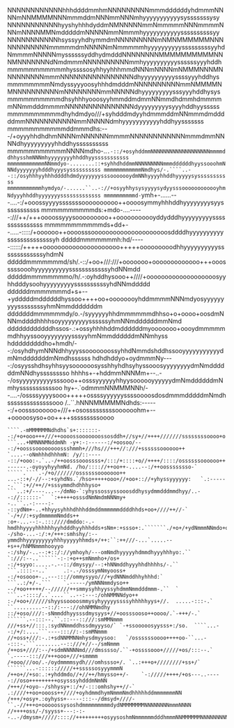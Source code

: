 
 NNNNNNNNNNNNhhhddddmmhmNNNNNNNNNmmmddddddyhdmmmNNNNmNNMMMMNNNmmmddmNNNmmNNNmhyyyyyyyyyyysysssssssysy
NNNNNNNNNNNhyyshyhhhdyddmNMNNNNNmmNmmmmmNNNmmmmNNNmNNNNMMNmdddddmNNNNNmmNmmmhyyyyyyyyyyyssssssssssyy
NNNNNNNNNNNhsyssyyhdhymmdmNNNNNNNNNmNMNMMMMMMNNNNNNNNNNNNmmmmmdmNNNNNmNmmmmmhyyyyyyyyyysssssssssyyhd
NmmmmNNNNNmyssssssyddhydmdddNNNNNNNNMMMMMMMMMMNNNMNNNNNNNdNmdmmmNNNNNNNNNNmmhyyyyyyyyyyssssssyyyhddh
mmmmmmmmmmmhyssssosyhhyyhhhmmdNNNmNNNNmNMMMNNNMNNNNNNNNNmmmNNNNNNNNNNNNNNNNdhyyyyyyyyyyssssyyyhddhys
mmmmmmmmNmdyssyyyoosyhhhdmdddmNNNNNNNNNNmmNMMMMNMNNNNNNNNNNmNNNNNNNNmmNNNNNdhyyyyyyyyysssyyyhddhysys
mmmmmmmmmmdhsyhhhyooosyyhmmddmdmmNNmmdhdmmhdmmmmmNNmmdddmmmmNNNNNNNNNNNNNNNdyyyyyyyyysyyyhddhyysssss
mmmmmmmmmmdhyhdmdyo///+syhdddmdyyhdmmmddmNNmmmdmdddddmmNNNNNNNNNNNmmNNNNNdmhyyyyyyyyyyyhddhyysssssss
mmmmmmmmmmmddmmmdhs:---/+oyyyhhdhdhmNNNNmNNNNNNmmmmNNNNNNNNNNNNmmmdmmNNNNdhyyyyyyyyyhhddhyssssssssss
mmmmmmmmmmmNNNNmdho-..`.-::/+osyhddmmNNNNNNNNNNNNNNNNNNNmmmmddhhysshmNNNmhyyyyyyyyhhddhyysssssssssss
mmmmmmmmmmmmNNmmdyo-........::+syhhdhddmmNNNNNNNNNmmmddddddhyyssooohmNNNdyyyyyyyhdddhyyysyssssssssss
mmmmmmmmmmmmNmdhys/-.````..--::/osyhhhyyhhhddddhdmdyyyyyyysssooooooydmNNhyyyyhhddhyyyyysysssssssssss
mmmmmmmmmmmhymdyo/-......``..-://+osyyhhysysyyyysydyysssoooooooooooyhmNdyyyhhddhyyyyyyysssssssssssss
mmmmmmmmmmd-`ymh+-......---....-:/+ooossyyyysssssssoooooooooo++oooosymmyhhhddhyyyyyyyysyysssssssssss
mmmmmmmmmmds:+mdo-....-----:///++/+++oooossyyysooooooooo++ooooooooooyddydddhyyyyyyyyysssssssssssssss
mmmmmmmmmmmds+dd+--.....-:::::/+oooooo++oooosssooooooooooooooooooooosddddhyyyyyyyyyyssssssssssssssyh
dddddmmmmmmmh:hd/-----::::::/+++++ooooooooooooooooooooo+++++ooooooooodhhyyyyyyyyyysssssssssssssyhdmN
dddddmmmmmmmd/sh/.-::/+oo+///:///+ooooooo+ooooooooooooo+++ooosssssooohyyyyyyyyyyssssssssssssyhdNNmdd
dddddmmmmmmmmo/h/.-:oyhddhysooo++////+ooooooooooooooooooosyyhhdddysoohyyyyyyyyyssssssssssyhdNNmddddd
ddddddmmmmmmmd+s+--+ydddddmddddddhyssoo++++oo+oooooooyhddmmmmNNNmdyosyyyyyyyyyssssssssyhmNmmdddddddm
dddddddmmmmmmdy/o.-/syyyyyyhhdmmmmmmdhhso+o+oooo+oosdmNNNmddddhhhhsoyyyyyyyyyssssssyhmNNmddddddmmNmd
ddddddddddddhssos-.:+ossyhhhhddmddddddmyooooooo+oooydmmmmmmdhhyyssooyyyyyyyysssyyhmNmmddddddmNNmhyss
hdddddddddho+hmdh/--:/osyhdhymNNNdhhyyyssooooooossyhhdNmmdshddhssooyyyyyyyyyyydmNmdddddddmNmdhssssss
hdhdhddyo+oydmmmNy----:/osyysshdhsyhhsyysoooooosysshhyhdhsyhyssooosyyyyyyyydmNmddddddmNNdhysssssssso
hhhhs+-+hddmmNNNMm+--..--/osyyyyyyyyyysssooo++osssyyyyyyhhyysoooooyyyyyydmNmddddddmNmhysssssssssssoo
hy+-.`odmmmNNMMMNNh/--....-/ossssyyyysooo+++++ossssyyyyyyssssoooosdosdmmmdddddmNmdhssssssssssssssooo
/..``.hNNNMMMMMNdhds:------:/+oosssoooooo+///++ososssssssssoooooohm+--+ooooosyso+oo++++sssssssssoooo
`````-NMMMMMMMNdhhdoo:::::::://+ooooooo++++++++oooosssssoooosssoydd+//s+++++++////:://+hsssssssooooo
````.-mMMMMMMNdhdhs`s+:::::::--:/+o+ooo+++///++oooossooooooossosddh+//sy+//++++///////ssssssssoooo+o
```...+NMNNNMNddmNh -y+:-:------:/+oosoo/---:/+oosssoooooooossshmmh+///hs///+++//:///+ssssssoooooo++
`....--oNmhhhdhhhmN: /y/::-----::/+ooo:-.`..-/++oosssooossss+/:::/+::::+o//++++/::::/ossssssoooooo++
------.-oyoyyhyyhmNd. /ho/:::://++oo++-....--:/++oossssssso-` `````.````.-/+o///////ossssssooooooo++
...-::+/-//--:+syhdNs.`/hso+++++ooo+//+oo+:://+yhyssyyyyyy:   `.:------.```:+//++//+sssymmdhdhhhyso+
```..:+/----...--/dmNo-`:yhyssossyssooosddhysydmmdddmmdhyy/..--://::::::-`  `:+++++osssdNmNmdmNNNmy+
-..``..-:----:--::ydNm+-..+hhyysyhhhdhhhddmddmmmmmmddddhhds+oo+////++//-`    `-/+//:+sydmmmmmNmdds++
:o+-...--:-.:::////dmddo:-.-hmdhhyyyyhhhhhhyyhdddhyyhhhdds+sNm+:+ssso+:.```````./+o+/+ydNmmmNNmdo+oo
-/sho-...-:/:+/+++:smhshy/:--ymmdhhyyyyyyyyyhhhyyyyyhhmds+/++:``:++///-...`.....--+s++/hNMNmmmhooyyo
-:/shy/-..--:+::/://ymhoyh/---omNmdhyyyyyhdmmdhyyyhhhyo:.``     `:///:--..``````-:-:+o++smNmmho+/os+
-:/+syyo:.....-.--::/dmysyy/--:+hNNmddhyyyhhdhhhhs/-.``       ```.::::--..`     .:-.-/osssymNmyooss+
-:/+osooo+-..---::://ommysyyo///+ydNNNmddhhyhhhd:`           ```..:/+/-.```    `.-----/ymNNNmmdyso++
--/+oo+++++/--//////++smmysyhhyyssyhdmmNmmdddmmm-.``  `   ```..-::::/..`....``..--:---:/ohNMMNNdyo++
:-/+oo+//////shyyssoooosmmysyhyyyyyssssyhhhhhyys+//.  .....-:::-.` ``.........--::/:---://ohNMMNmdhy
::/+oso////:-sNmmddhyysssdmysyys+//+oosssooso++oooo/.`-+++/-.` ``````.--:::--.``.::---::///:smMMNmmm
///+ss+//:::.:sydNNmmddhssdmyyyso/` `-+ssooooosyysss+:/so.  ````...--:/+/:....```----::://:-:smMNmmm
//+oss+///:-.:+sdNNMMNNmhysdmyysoo:   `/ossssssoooo++++oo-``...--:::-.```........--::///+//--/smNmmm
/++os+////:--/+sdmNNNNNmd///dmsssso/.``-+ossssooo+/////+os/:::--.`     `.-----:::///+++ooo+///+smmmm
/+ooo///oo/.-/oydmmmmsydh///omhssso+/. `..:+++o+////////+ss+/` ``````...-:::::://///++sssssosyyymmmN
/++o+//+so:.:+yhddmdo//+//++/hmysso++/-    `-://///++++/+os---..-----://oso+++++++++osysssyhdddmNmNN
/+++//+oyo--/shhysy+::/+/-:::omhshy++//-`   .:////++oo+oooss++////+oyhdmmdhymNmmmNmdhhhhhddmmmmmmmNN
/+++/+osy+.:oyhyss+-----:::--/dmsyd+////-``.-//+++o+ooooossysoshdmmmmmmmmmdydNMMMMMMMNNNNNNNNmmmNNNN
//++++oss/-/syyss+---:-:--..-/dmysm+/////:::://+++++++++osyysoshmNmmmmmmdddhmmmNNMMMMMMNNNNNNNNNMNNN
